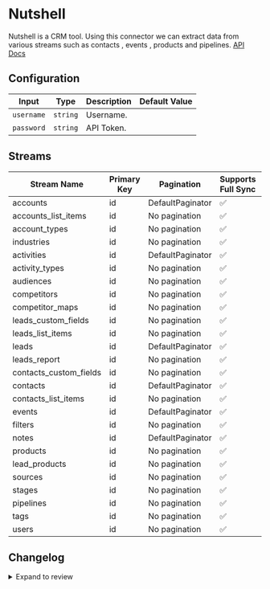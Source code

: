 # Nutshell
Nutshell is a CRM tool.
Using this connector we can extract data from various streams such as contacts , events , products and pipelines.
[API Docs](https://developers.nutshell.com/docs/getting-started)

## Configuration

| Input | Type | Description | Default Value |
|-------|------|-------------|---------------|
| `username` | `string` | Username.  |  |
| `password` | `string` | API Token.  |  |

## Streams
| Stream Name | Primary Key | Pagination | Supports Full Sync | Supports Incremental |
|-------------|-------------|------------|---------------------|----------------------|
| accounts | id | DefaultPaginator | ✅ |  ❌  |
| accounts_list_items | id | No pagination | ✅ |  ❌  |
| account_types | id | No pagination | ✅ |  ❌  |
| industries | id | No pagination | ✅ |  ❌  |
| activities | id | DefaultPaginator | ✅ |  ❌  |
| activity_types | id | No pagination | ✅ |  ❌  |
| audiences | id | No pagination | ✅ |  ❌  |
| competitors | id | No pagination | ✅ |  ❌  |
| competitor_maps | id | No pagination | ✅ |  ❌  |
| leads_custom_fields | id | No pagination | ✅ |  ❌  |
| leads_list_items | id | No pagination | ✅ |  ❌  |
| leads | id | DefaultPaginator | ✅ |  ❌  |
| leads_report | id | No pagination | ✅ |  ❌  |
| contacts_custom_fields | id | No pagination | ✅ |  ❌  |
| contacts | id | DefaultPaginator | ✅ |  ❌  |
| contacts_list_items | id | No pagination | ✅ |  ❌  |
| events | id | DefaultPaginator | ✅ |  ❌  |
| filters | id | No pagination | ✅ |  ❌  |
| notes | id | DefaultPaginator | ✅ |  ❌  |
| products | id | No pagination | ✅ |  ❌  |
| lead_products | id | No pagination | ✅ |  ❌  |
| sources | id | No pagination | ✅ |  ❌  |
| stages | id | No pagination | ✅ |  ❌  |
| pipelines | id | No pagination | ✅ |  ❌  |
| tags | id | No pagination | ✅ |  ❌  |
| users | id | No pagination | ✅ |  ❌  |

## Changelog

<details>
  <summary>Expand to review</summary>

| Version          | Date              | Pull Request | Subject        |
|------------------|-------------------|--------------|----------------|
| 0.0.23 | 2025-05-10 | [60189](https://github.com/airbytehq/airbyte/pull/60189) | Update dependencies |
| 0.0.22 | 2025-05-03 | [59479](https://github.com/airbytehq/airbyte/pull/59479) | Update dependencies |
| 0.0.21 | 2025-04-27 | [59071](https://github.com/airbytehq/airbyte/pull/59071) | Update dependencies |
| 0.0.20 | 2025-04-19 | [58476](https://github.com/airbytehq/airbyte/pull/58476) | Update dependencies |
| 0.0.19 | 2025-04-12 | [57885](https://github.com/airbytehq/airbyte/pull/57885) | Update dependencies |
| 0.0.18 | 2025-04-05 | [57353](https://github.com/airbytehq/airbyte/pull/57353) | Update dependencies |
| 0.0.17 | 2025-03-29 | [56740](https://github.com/airbytehq/airbyte/pull/56740) | Update dependencies |
| 0.0.16 | 2025-03-22 | [56187](https://github.com/airbytehq/airbyte/pull/56187) | Update dependencies |
| 0.0.15 | 2025-03-08 | [55549](https://github.com/airbytehq/airbyte/pull/55549) | Update dependencies |
| 0.0.14 | 2025-03-01 | [54828](https://github.com/airbytehq/airbyte/pull/54828) | Update dependencies |
| 0.0.13 | 2025-02-23 | [54549](https://github.com/airbytehq/airbyte/pull/54549) | Update dependencies |
| 0.0.12 | 2025-02-15 | [53959](https://github.com/airbytehq/airbyte/pull/53959) | Update dependencies |
| 0.0.11 | 2025-02-08 | [53254](https://github.com/airbytehq/airbyte/pull/53254) | Update dependencies |
| 0.0.10 | 2025-02-01 | [52757](https://github.com/airbytehq/airbyte/pull/52757) | Update dependencies |
| 0.0.9 | 2025-01-25 | [52274](https://github.com/airbytehq/airbyte/pull/52274) | Update dependencies |
| 0.0.8 | 2025-01-18 | [51825](https://github.com/airbytehq/airbyte/pull/51825) | Update dependencies |
| 0.0.7 | 2025-01-11 | [51160](https://github.com/airbytehq/airbyte/pull/51160) | Update dependencies |
| 0.0.6 | 2024-12-28 | [50615](https://github.com/airbytehq/airbyte/pull/50615) | Update dependencies |
| 0.0.5 | 2024-12-21 | [50130](https://github.com/airbytehq/airbyte/pull/50130) | Update dependencies |
| 0.0.4 | 2024-12-14 | [49641](https://github.com/airbytehq/airbyte/pull/49641) | Update dependencies |
| 0.0.3 | 2024-12-12 | [49228](https://github.com/airbytehq/airbyte/pull/49228) | Update dependencies |
| 0.0.2 | 2024-12-11 | [48988](https://github.com/airbytehq/airbyte/pull/48988) | Starting with this version, the Docker image is now rootless. Please note that this and future versions will not be compatible with Airbyte versions earlier than 0.64 |
| 0.0.1 | 2024-11-08 | | Initial release by [@ombhardwajj](https://github.com/ombhardwajj) via Connector Builder |

</details>
